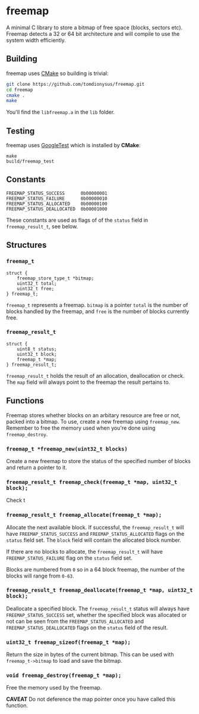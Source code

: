 # freemap

A minimal C library to store a bitmap of free space (blocks, sectors etc). Freemap detects a 32 or 64 bit architecture and will compile to use the system width efficiently.

## Building

freemap uses [CMake](https://cmake.org/) so building is trivial:

```bash
git clone https://github.com/tomdionysus/freemap.git
cd freemap
cmake .
make
```

You'll find the `libfreemap.a` in the `lib` folder. 

## Testing

freemap uses [GoogleTest](https://github.com/google/googletest) which is installed by **CMake**:

```
make
build/freemap_test
```

## Constants

```
FREEMAP_STATUS_SUCCESS 		0b00000001
FREEMAP_STATUS_FAILURE 		0b00000010
FREEMAP_STATUS_ALLOCATED   	0b00000100
FREEMAP_STATUS_DEALLOCATED	0b00001000
````

These constants are used as flags of of the `status` field in `freemap_result_t`, see below.

## Structures

### `freemap_t`

```
struct {
	freemap_store_type_t *bitmap;
	uint32_t total;
	uint32_t free;
} freemap_t;
```

`freemap_t` represents a freemap. `bitmap` is a pointer  `total` is the number of blocks handled by the freemap, and `free` is the number of blocks currently free.


### `freemap_result_t`

```
struct {
	uint8_t status;
	uint32_t block;
	freemap_t *map;
} freemap_result_t;
```

`freemap_result_t` holds the result of an allocation, deallocation or check. The `map` field will always point to the freemap the result pertains to.

## Functions

Freemap stores whether blocks on an arbitary resource are free or not, packed into a bitmap. To use, create a new freemap using `freemap_new`. Remember to free the memory used when you're done using `freemap_destroy`.

### `freemap_t *freemap_new(uint32_t blocks)`

Create a new freemap to store the status of the specified number of blocks and return a pointer to it.

### `freemap_result_t freemap_check(freemap_t *map, uint32_t block);`

Check t

### `freemap_result_t freemap_allocate(freemap_t *map);`

Allocate the next available block. If successful, the `freemap_result_t` will have `FREEMAP_STATUS_SUCCESS` and `FREEMAP_STATUS_ALLOCATED` flags on the `status` field set. The `block` field will contain the allocated block number. 

If there are no blocks to allocate, the `freemap_result_t` will have `FREEMAP_STATUS_FAILURE` flag on the `status` field set. 

Blocks are numbered from `0` so in a 64 block freemap, the number of the blocks will range from `0-63`. 

### `freemap_result_t freemap_deallocate(freemap_t *map, uint32_t block);`

Deallocate a specified block. The `freemap_result_t` status will always have `FREEMAP_STATUS_SUCCESS` set, whether the specified block was allocated or not can be seen from the `FREEMAP_STATUS_ALLOCATED` and `FREEMAP_STATUS_DEALLOCATED` flags on the `status` field of the result.

### `uint32_t freemap_sizeof(freemap_t *map);`

Return the size in bytes of the current bitmap. This can be used with `freemap_t->bitmap` to load and save the bitmap.

### `void freemap_destroy(freemap_t *map);`

Free the memory used by the freemap. 

**CAVEAT** Do not deference the map pointer once you have called this function.